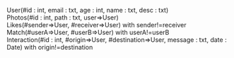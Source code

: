 User(#id : int, email : txt, age : int, name : txt, desc : txt)  
Photos(#id : int, path : txt, user=>User)  
Likes(#sender=>User, #receiver=>User) with sender!=receiver  
Match(#userA=>User, #userB=>User) with userA!=userB  
Interaction(#id : int, #origin=>User, #destination=>User, message : txt, date : Date) with origin!=destination  
